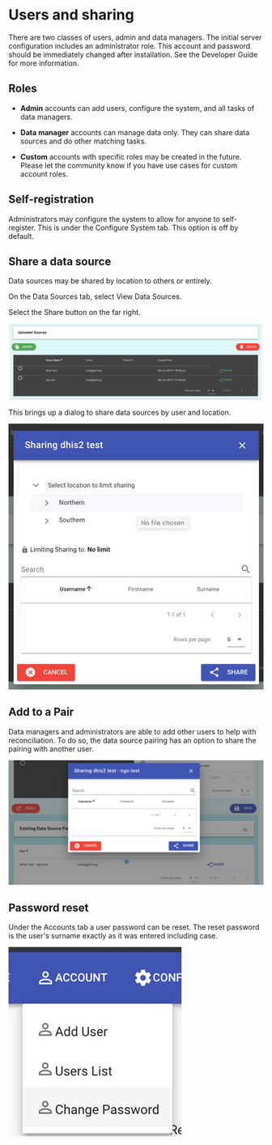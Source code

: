 # Users and sharing

There are two classes of users, admin and data managers. The initial server configuration includes an administrator role. This account and password should be immediately changed after installation. See the Developer Guide for more information.

## Roles

* **Admin** accounts can add users, configure the system, and all tasks of data managers.

* **Data manager** accounts can manage data only. They can share data sources and do other matching tasks.

* **Custom** accounts with specific roles may be created in the future. Please let the community know if you have use cases for custom account roles.

## Self-registration

Administrators may configure the system to allow for anyone to self-register. This is under the Configure System tab. This option is off by default.

## Share a data source

Data sources may be shared by location to others or entirely.

On the Data Sources tab, select View Data Sources. 

Select the Share button on the far right.

![](../img/sharelist.png)

This brings up a dialog to share data sources by user and location.

![](../img/sharedialog.png)


## Add to a Pair

Data managers and administrators are able to add other users to help with reconciliation. To do so, the data source pairing has an option to share the pairing with another user.

![](../img/sharepair.png)

## Password reset

Under the Accounts tab a user password can be reset. The reset password is the user's surname exactly as it was entered including case.

![](../img/changepass.png)
